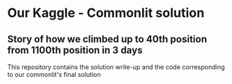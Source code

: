 # Our Kaggle - Commonlit solution
## Story of how we climbed up to 40th position from 1100th position in 3 days
This repository contains the solution write-up and the code corresponding to our commonlit's final solution
